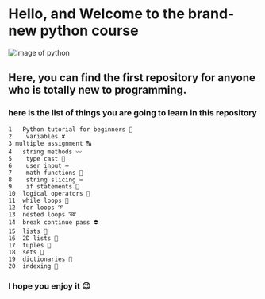 # Hello, and Welcome to the brand-new python course

![image of python](https://e-globalacademy.com/wp-content/uploads/2021/01/Python.svg_.png)

## Here, you can find the first repository for anyone who is totally new to programming.

### here is the list of things you are going to learn in this repository
    1   Python tutorial for beginners 🐍
    2    variables ✘
    3 multiple assignment 🔠
    4   string methods 〰️
    5    type cast 💱
    6    user input ⌨️
    7    math functions 🧮
    8    string slicing ✂️
    9    if statements 🤔
    10  logical operators 🔣
    11  while loops 🔄
    12  for loops ➰
    13  nested loops ➿
    14  break continue pass ⛔
    15  lists 🧾
    16  2D lists 📜
    17  tuples 📄
    18  sets 🍴
    19  dictionaries 📖
    20  indexing 📑

### I hope you enjoy it 😉
 
